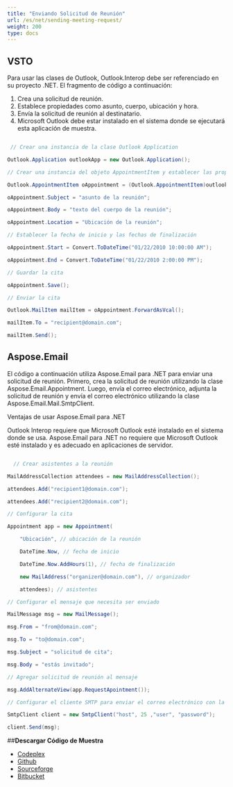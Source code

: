 ```yaml
---
title: "Enviando Solicitud de Reunión"
url: /es/net/sending-meeting-request/
weight: 200
type: docs
---
```



## **VSTO**
Para usar las clases de Outlook, Outlook.Interop debe ser referenciado en su proyecto .NET. El fragmento de código a continuación:

1. Crea una solicitud de reunión.
1. Establece propiedades como asunto, cuerpo, ubicación y hora.
1. Envía la solicitud de reunión al destinatario.
1. Microsoft Outlook debe estar instalado en el sistema donde se ejecutará esta aplicación de muestra.

``` cs

 // Crear una instancia de la clase Outlook Application

Outlook.Application outlookApp = new Outlook.Application();

// Crear una instancia del objeto AppointmentItem y establecer las propiedades:

Outlook.AppointmentItem oAppointment = (Outlook.AppointmentItem)outlookApp.CreateItem(Outlook.OlItemType.olAppointmentItem);

oAppointment.Subject = "asunto de la reunión";

oAppointment.Body = "texto del cuerpo de la reunión";

oAppointment.Location = "Ubicación de la reunión";

// Establecer la fecha de inicio y las fechas de finalización

oAppointment.Start = Convert.ToDateTime("01/22/2010 10:00:00 AM");

oAppointment.End = Convert.ToDateTime("01/22/2010 2:00:00 PM");

// Guardar la cita

oAppointment.Save();

// Enviar la cita

Outlook.MailItem mailItem = oAppointment.ForwardAsVcal();

mailItem.To = "recipient@domain.com";

mailItem.Send();

```
## **Aspose.Email**
El código a continuación utiliza Aspose.Email para .NET para enviar una solicitud de reunión. Primero, crea la solicitud de reunión utilizando la clase Aspose.Email.Appointment. Luego, envía el correo electrónico, adjunta la solicitud de reunión y envía el correo electrónico utilizando la clase Aspose.Email.Mail.SmtpClient.

Ventajas de usar Aspose.Email para .NET

Outlook Interop requiere que Microsoft Outlook esté instalado en el sistema donde se usa. Aspose.Email para .NET no requiere que Microsoft Outlook esté instalado y es adecuado en aplicaciones de servidor.

``` cs

  // Crear asistentes a la reunión

MailAddressCollection attendees = new MailAddressCollection();

attendees.Add("recipient1@domain.com");

attendees.Add("recipient2@domain.com");

// Configurar la cita

Appointment app = new Appointment(

    "Ubicación", // ubicación de la reunión

    DateTime.Now, // fecha de inicio

    DateTime.Now.AddHours(1), // fecha de finalización

    new MailAddress("organizer@domain.com"), // organizador

    attendees); // asistentes

// Configurar el mensaje que necesita ser enviado

MailMessage msg = new MailMessage();

msg.From = "from@domain.com";

msg.To = "to@domain.com";

msg.Subject = "solicitud de cita";

msg.Body = "estás invitado";

// Agregar solicitud de reunión al mensaje

msg.AddAlternateView(app.RequestApointment());

// Configurar el cliente SMTP para enviar el correo electrónico con la solicitud de reunión

SmtpClient client = new SmtpClient("host", 25 ,"user", "password");

client.Send(msg);

```
##**Descargar Código de Muestra**
- [Codeplex](https://asposevsto.codeplex.com/downloads/get/772944)
- [Github](https://github.com/aspose-email/Aspose.Email-for-.NET/releases/download/AsposeEmailVsVSTOv1.1/Sending.Meeting.Request.Aspose.Email.zip)
- [Sourceforge](https://sourceforge.net/projects/asposevsto/files/Aspose.Email%20Vs%20VSTO%20Outlook/Sending%20Meeting%20Request%20\(Aspose.Email\).zip/download)
- [Bitbucket](https://bitbucket.org/asposemarketplace/aspose-for-vsto/downloads/Sending%20Meeting%20Request%20\(Aspose.Email\).zip)